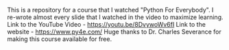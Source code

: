 This is a repository for a course that I watched "Python For Everybody". I re-wrote almost every slide that I watched in the video to maximize learning. 
Link to the YouTube Video - https://youtu.be/8DvywoWv6fI
Link to the website - https://www.py4e.com/
Huge thanks to Dr. Charles Severance for making this course available for free.
